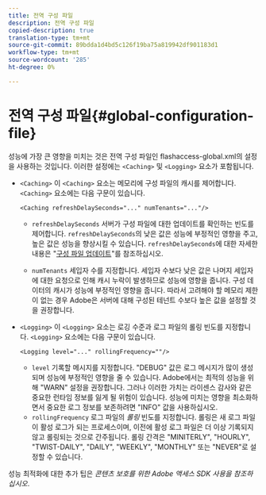 ```yaml
---
title: 전역 구성 파일
description: 전역 구성 파일
copied-description: true
translation-type: tm+mt
source-git-commit: 89bdda1d4bd5c126f19ba75a819942df901183d1
workflow-type: tm+mt
source-wordcount: '285'
ht-degree: 0%

---
```



# 전역 구성 파일{#global-configuration-file}

성능에 가장 큰 영향을 미치는 것은 전역 구성 파일인 flashaccess-global.xml의 설정을 사용하는 것입니다. 이러한 설정에는 `<Caching>` 및 `<Logging>` 요소가 포함됩니다.

* `<Caching>` 이  `<Caching>` 요소는 메모리에 구성 파일의 캐시를 제어합니다. `<Caching>` 요소에는 다음 구문이 있습니다.

   ```
   <Caching refreshDelaySeconds="..." numTenants="..."/>
   ```

   * `refreshDelaySeconds` 서버가 구성 파일에 대한 업데이트를 확인하는 빈도를 제어합니다. `refreshDelaySeconds`의 낮은 값은 성능에 부정적인 영향을 주고, 높은 값은 성능을 향상시킬 수 있습니다. `refreshDelaySeconds`에 대한 자세한 내용은 &quot;[구성 파일 업데이트](../../aaxs-protected-streaming/updating-configuration-files/updating-configuration-files-overview.md)&quot;를 참조하십시오.

   * `numTenants` 세입자 수를 지정합니다. 세입자 수보다 낮은 값은 나머지 세입자에 대한 요청으로 인해 캐시 누락이 발생하므로 성능에 영향을 줍니다. 구성 데이터의 캐시가 성능에 부정적인 영향을 줍니다. 따라서 고려해야 할 메모리 제한이 없는 경우 Adobe은 서버에 대해 구성된 테넌트 수보다 높은 값을 설정할 것을 권장합니다.

* `<Logging>` 이  `<Logging>` 요소는 로깅 수준과 로그 파일의 롤링 빈도를 지정합니다. `<Logging>` 요소에는 다음 구문이 있습니다.

   ```
   <Logging level="..." rollingFrequency=""/>
   ```

   * `level` 기록할 메시지를 지정합니다. &quot;DEBUG&quot; 값은 로그 메시지가 많이 생성되며 성능에 부정적인 영향을 줄 수 있습니다. Adobe에서는 최적의 성능을 위해 &quot;WARN&quot; 설정을 권장합니다. 그러나 이러한 가치는 라이센스 감사와 같은 중요한 런타임 정보를 잃게 될 위험이 있습니다. 성능에 미치는 영향을 최소화하면서 중요한 로그 정보를 보존하려면 &quot;INFO&quot; 값을 사용하십시오.
   * `rollingFrequency` 로그 파일의  *롤링* 빈도를 지정합니다. 롤링은 새 로그 파일이 활성 로그가 되는 프로세스이며, 이전에 활성 로그 파일은 더 이상 기록되지 않고 롤링되는 것으로 간주됩니다. 롤링 간격은 &quot;MINITERLY&quot;, &quot;HOURLY&quot;, &quot;TWIST-DAILY&quot;, &quot;DAILY&quot;, &quot;WEEKLY&quot;, &quot;MONTHLY&quot; 또는 &quot;NEVER&quot;로 설정할 수 있습니다.

성능 최적화에 대한 추가 팁은 *콘텐츠 보호를 위한 Adobe 액세스 SDK 사용을 참조하십시오*.
